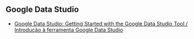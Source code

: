 ## Google Data Studio
* [Google Data Studio: Getting Started with the Google Data Studio Tool / Introdução à ferramenta Google Data Studio](https://github.com/wesley-comput/data_studio-big_query/tree/main/Introdu%C3%A7%C3%A3o%20%C3%A0%20ferramenta%20Google%20Data%20Studio)
